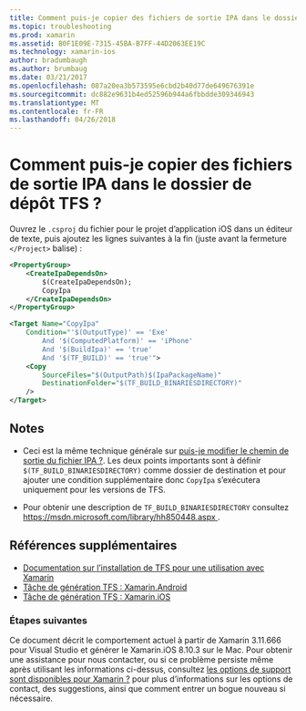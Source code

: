 ```yaml
---
title: Comment puis-je copier des fichiers de sortie IPA dans le dossier de dépôt TFS ?
ms.topic: troubleshooting
ms.prod: xamarin
ms.assetid: B0F1E09E-7315-45BA-B7FF-44D2063EE19C
ms.technology: xamarin-ios
author: bradumbaugh
ms.author: brumbaug
ms.date: 03/21/2017
ms.openlocfilehash: 087a20ea3b573595e6cbd2b40d77de649676391e
ms.sourcegitcommit: dc882e9631b4ed52596b944a6fbbdde309346943
ms.translationtype: MT
ms.contentlocale: fr-FR
ms.lasthandoff: 04/26/2018
---
```

# <a name="how-can-i-copy-ipa-output-files-to-the-tfs-drop-folder"></a>Comment puis-je copier des fichiers de sortie IPA dans le dossier de dépôt TFS ?

Ouvrez le `.csproj` du fichier pour le projet d’application iOS dans un éditeur de texte, puis ajoutez les lignes suivantes à la fin (juste avant la fermeture `</Project>` balise) :

```xml
<PropertyGroup>
    <CreateIpaDependsOn>
        $(CreateIpaDependsOn);
        CopyIpa
    </CreateIpaDependsOn>
</PropertyGroup>

<Target Name="CopyIpa"
    Condition="'$(OutputType)' == 'Exe'
        And '$(ComputedPlatform)' == 'iPhone'
        And '$(BuildIpa)' == 'true'
        And '$(TF_BUILD)' == 'true'">
    <Copy
        SourceFiles="$(OutputPath)$(IpaPackageName)"
        DestinationFolder="$(TF_BUILD_BINARIESDIRECTORY)"
    />
</Target>
```

## <a name="notes"></a>Notes

-   Ceci est la même technique générale sur [puis-je modifier le chemin de sortie du fichier IPA ?](~/ios/troubleshooting/questions/ipa-output-path.md). Les deux points importants sont à définir `$(TF_BUILD_BINARIESDIRECTORY)` comme dossier de destination et pour ajouter une condition supplémentaire donc `CopyIpa` s’exécutera uniquement pour les versions de TFS.

-   Pour obtenir une description de `TF_BUILD_BINARIESDIRECTORY` consultez [ https://msdn.microsoft.com/library/hh850448.aspx ](https://msdn.microsoft.com/library/hh850448.aspx).

## <a name="additional-references"></a>Références supplémentaires

- [Documentation sur l’installation de TFS pour une utilisation avec Xamarin](https://docs.microsoft.com/vsts/tfvc/overview)
- [Tâche de génération TFS : Xamarin.Android](https://docs.microsoft.com/vsts/build-release/tasks/build/xamarin-android)
- [Tâche de génération TFS : Xamarin.iOS](https://docs.microsoft.com/vsts/build-release/tasks/build/xamarin-ios)

### <a name="next-steps"></a>Étapes suivantes
Ce document décrit le comportement actuel à partir de Xamarin 3.11.666 pour Visual Studio et générer le Xamarin.iOS 8.10.3 sur le Mac. Pour obtenir une assistance pour nous contacter, ou si ce problème persiste même après utilisant les informations ci-dessus, consultez [les options de support sont disponibles pour Xamarin ?](~/cross-platform/troubleshooting/support-options.md) pour plus d’informations sur les options de contact, des suggestions, ainsi que comment entrer un bogue nouveau si nécessaire. 



